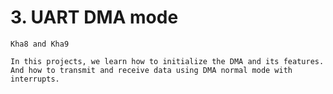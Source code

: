 # 3. UART DMA mode
 
	Kha8 and Kha9
	
	In this projects, we learn how to initialize the DMA and its features.
	And how to transmit and receive data using DMA normal mode with interrupts.
	
	 





	